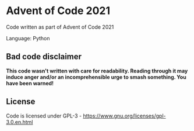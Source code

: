 # Advent of Code 2021

Code written as part of Advent of Code 2021

Language: Python

## Bad code disclaimer

**This code wasn't written with care for readability.
Reading through it may induce anger and/or an incomprehensible urge to smash something.
You have been warned!**

## License

Code is licensed under GPL-3 - https://www.gnu.org/licenses/gpl-3.0.en.html
